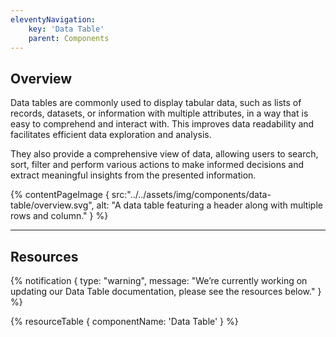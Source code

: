 ```yaml
---
eleventyNavigation:
    key: 'Data Table'
    parent: Components
---
```


## Overview
Data tables are commonly used to display tabular data, such as lists of records, datasets, or information with multiple attributes, in a way that is easy to comprehend and interact with. This improves data readability and facilitates efficient data exploration and analysis.

They also provide a comprehensive view of data, allowing users to search, sort, filter and perform various actions to make informed decisions and extract meaningful insights from the presented information.


{% contentPageImage {
    src:"../../assets/img/components/data-table/overview.svg",
    alt: "A data table featuring a header along with multiple rows and column."
} %}

---

## Resources

{% notification {
  type: "warning",
  message: "We’re currently working on updating our Data Table documentation, please see the resources below."
} %}

{% resourceTable {
    componentName: 'Data Table'
} %}
